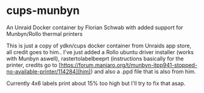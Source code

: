 # cups-munbyn
An Unraid Docker container by Florian Schwab with added support for Munbyn/Rollo thermal printers

This is just a copy of ydkn/cups docker container from Unraids app store, all credit goes to him.. I've just added a Rollo ubuntu driver installer (works with Munbyn aswell), rastertolabelbeeprt (instructions basically for the printer, credits go to [https://forum.manjaro.org/t/munbyn-itpp941-stopped-no-available-printer/114284](him)) and also a .ppd file that is also from him.

Currently 4x6 labels print about 15% too high but I'll try to fix that asap.
